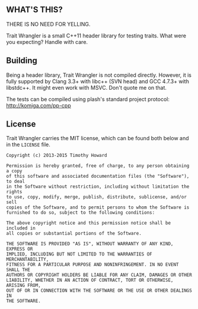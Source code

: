 
## WHAT'S THIS?

THERE IS NO NEED FOR YELLING.

Trait Wrangler is a small C++11 header library for testing traits.
What were you expecting? Handle with care.

## Building

Being a header library, Trait Wrangler is not compiled directly. However, it
is fully supported by Clang 3.3+ with libc++ (SVN head) and GCC 4.7.3+ with
libstdc++. It might even work with MSVC. Don't quote me on that.

The tests can be compiled using plash's standard project protocol:
http://komiga.com/pp-cpp

## License

Trait Wrangler carries the MIT license, which can be found both below
and in the `LICENSE` file.

```
Copyright (c) 2013-2015 Timothy Howard

Permission is hereby granted, free of charge, to any person obtaining a copy
of this software and associated documentation files (the "Software"), to deal
in the Software without restriction, including without limitation the rights
to use, copy, modify, merge, publish, distribute, sublicense, and/or sell
copies of the Software, and to permit persons to whom the Software is
furnished to do so, subject to the following conditions:

The above copyright notice and this permission notice shall be included in
all copies or substantial portions of the Software.

THE SOFTWARE IS PROVIDED "AS IS", WITHOUT WARRANTY OF ANY KIND, EXPRESS OR
IMPLIED, INCLUDING BUT NOT LIMITED TO THE WARRANTIES OF MERCHANTABILITY,
FITNESS FOR A PARTICULAR PURPOSE AND NONINFRINGEMENT. IN NO EVENT SHALL THE
AUTHORS OR COPYRIGHT HOLDERS BE LIABLE FOR ANY CLAIM, DAMAGES OR OTHER
LIABILITY, WHETHER IN AN ACTION OF CONTRACT, TORT OR OTHERWISE, ARISING FROM,
OUT OF OR IN CONNECTION WITH THE SOFTWARE OR THE USE OR OTHER DEALINGS IN
THE SOFTWARE.
```
